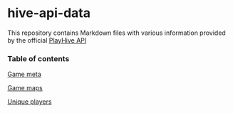 # hive-api-data

This repository contains Markdown files with various information provided by the
official [PlayHive API](https://api.playhive.com/api/documentation)

### Table of contents
[Game meta](game_meta.md)

[Game maps](game_maps.md)

[Unique players](unique_players.md)